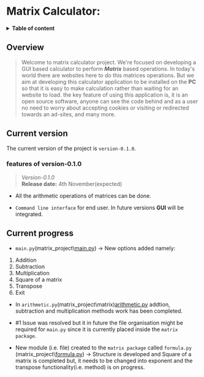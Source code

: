 # Matrix Calculator:  

<details>
  <summary><b>Table of content</b></summary>  
  
1. [Overview](#Overview)
2. [Current version](#Current-version)  
3. [Current progress](#Current-progress)  
</details>  


## Overview  
> Welcome to matrix calculator project. We're focused on developing a GUI based calculator to perform __*Matrix*__ based operations. In today's world there are websites here to do this matrices operations. But we aim at developing this calculator application to be installed on the **PC** so that it is easy to make calculation rather than waiting for an website to load. the key feature of using this application is, it is an open source software, anyone can see the code behind and as a user no need to worry about accepting cookies or visiting or redirected towards an ad-sites, and many more.  

## Current version
The current version of the project is `version-0.1.0`.
### features of version-0.1.0  

> *Version-0.1.0*   
**Release date:** 4th November(expected) 

* All the arithmetic operations of matrices can be done.  

* `Command line interface` for end user. In future versions **GUI** will be integrated.  

## Current progress

* `main.py`(matrix_project\\[main.py](https://github.com/libertarian-senthil/Matrix-calculator/blob/main/matrix_project/main.py)) -> New options added namely:  
1. Addition    
2. Subtraction  
3. Multiplication  
4. Square of a matrix  
5. Transpose  
6. Exit  


* In `arithmetic.py`(matrix_project\matrix\)[arithmetic.py](https://github.com/libertarian-senthil/Matrix-calculator/blob/main/matrix_project/matrix/arithmetic.py) addtion, subtraction and multiplication methods work has been completed.  

* \#1 Issue was resolved but it in future the file organisation might be required for `main.py` since it is currently placed inside the `matrix package`.  

* New module (i.e. file) created to the `matrix package`  called `formula.py` (matrix_project\\[formula.py](https://github.com/libertarian-senthil/Matrix-calculator/blob/main/matrix_project/matrix/formula.py)) -> Structure is developed and Square of a matrix is completed but, it needs to be changed into exponent and the transpose functionality(i.e. method) is on progress.  
